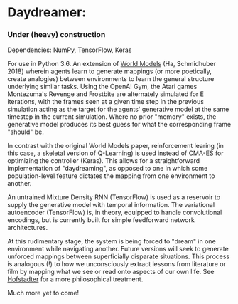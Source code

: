 # Daydreamer: 

### Under (heavy) construction

Dependencies: NumPy, TensorFlow, Keras

For use in Python 3.6. An extension of [World Models](https://arxiv.org/pdf/1803.10122.pdf) (Ha, Schmidhuber 2018) wherein
agents learn to generate mappings (or more poetically, create analogies) between environments to learn the general
structure underlying similar tasks. Using the OpenAI Gym, the Atari games Montezuma's Revenge and Frostbite are alternately
simulated for E iterations, with the frames seen at a given time step in the previous simulation acting as the target for the agents' 
generative model at the same timestep in the current simulation. Where no prior "memory" exists, the generative model produces
its best guess for what the corresponding frame "should" be.

In contrast with the original World Models paper, reinforcement learing (in this case, a skeletal version of Q-Learning) is used
instead of CMA-ES for optimizing the controller (Keras). This allows for a straightforward implementation of "daydreaming", as opposed to
one in which some population-level feature dictates the mapping from one environment to another.

An untrained Mixture Density RNN (TensorFlow) is used as a reservoir to supply the generative model with temporal information. 
The variational autoencoder (TensorFlow) is, in theory, equipped to handle convolutional encodings, but is currently built for 
simple feedforward network architectures.

At this rudimentary stage, the system is being forced to "dream" in one environment while navigating another. Future versions will 
seek to generate unforced mappings between superficially disparate situations. This process is analogous (!) to how we unconsciously 
extract lessons from literature or film by mapping what we see or read onto aspects of our own life. See [Hofstadter](https://www.amazon.com/Am-Strange-Loop-Douglas-Hofstadter/dp/0465030793) for a more philosophical treatment.


Much more yet to come!

